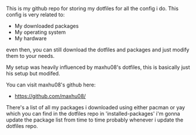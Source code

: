 This is my github repo for storing my dotfiles for all the config i do. This config is very related to:
- My downloaded packages
- My operating system
- My hardware

even then, you can still download the dotfiles and packages and just modify them to your needs.

My setup was heavily influenced by maxhu08's dotfiles, this is basically just his setup but modifed.

You can visit maxhu08's github here:
- https://github.com/maxhu08/

There's a list of all my packages i downloaded using either pacman or yay which you can find in the dotfiles repo in 'installed-packages'
i'm gonna update the package list from time to time probably whenever i update the dotfiles repo.
